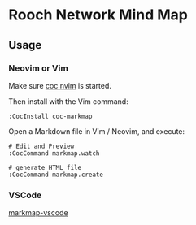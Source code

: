 # Rooch Network Mind Map

## Usage

### Neovim or Vim

Make sure [coc.nvim](https://github.com/neoclide/coc.nvim) is started.

Then install with the Vim command:

```vim
:CocInstall coc-markmap
```

Open a Markdown file in Vim / Neovim, and execute:

```vim
# Edit and Preview
:CocCommand markmap.watch

# generate HTML file
:CocCommand markmap.create
```

### VSCode

[markmap-vscode](https://marketplace.visualstudio.com/items?itemName=gera2ld.markmap-vscode)
